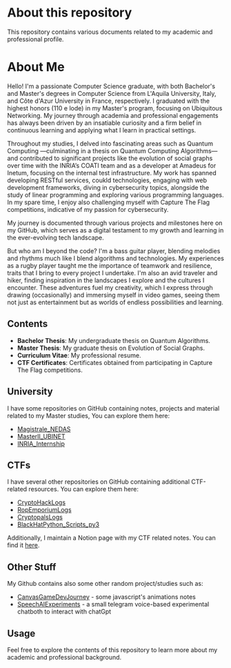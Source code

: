 # About this repository

This repository contains various documents related to my academic and professional profile.

# About Me

Hello! I'm a passionate Computer Science graduate, with both Bachelor's and Master's degrees in Computer Science from L'Aquila University, Italy, and Côte d'Azur University in France, respectively. I graduated with the highest honors (110 e lode) in my Master's program, focusing on Ubiquitous Networking. My journey through academia and professional engagements has always been driven by an insatiable curiosity and a firm belief in continuous learning and applying what I learn in practical settings.

Throughout my studies, I delved into fascinating areas such as Quantum Computing —culminating in a thesis on Quantum Computing Algorithms— and contributed to significant projects like the evolution of social graphs over time with the INRIA’s COATI team and as a developer at Amadeus for Inetum, focusing on the internal test infrastructure. My work has spanned developing RESTful services, coukld technologies, engaging with web development frameworks, diving in cybersecurity topics, alongside the study of linear programming and exploring various programming languages. In my spare time, I enjoy also challenging myself with Capture The Flag competitions, indicative of my passion for cybersecurity. 

My journey is documented through various projects and milestones here on my GitHub, which serves as a digital testament to my growth and learning in the ever-evolving tech landscape.

But who am I beyond the code? I'm a bass guitar player, blending melodies and rhythms much like I blend algorithms and technologies. My experiences as a rugby player taught me the importance of teamwork and resilience, traits that I bring to every project I undertake. I'm also an avid traveler and hiker, finding inspiration in the landscapes I explore and the cultures I encounter. These adventures fuel my creativity, which I express through drawing (occasionally) and immersing myself in video games, seeing them not just as entertainment but as worlds of endless possibilities and learning.


## Contents

- **Bachelor Thesis**: My undergraduate thesis on Quantum Algorithms.
- **Master Thesis**: My graduate thesis on Evolution of Social Graphs.
- **Curriculum Vitae**: My professional resume.
- **CTF Certificates**: Certificates obtained from participating in Capture The Flag competitions.

## University
I have some repositories on GitHub containing notes, projects and material related to my Master studies, You can explore them here:
- [Magistrale_NEDAS](https://github.com/LeonardoSer/Magistrale_NEDAS)
- [MasterII_UBINET](https://github.com/LeonardoSer/MasterII_UBINET)
- [INRIA_Internship](https://github.com/LeonardoSer/INRIA_Internship)

## CTFs

I have several other repositories on GitHub containing additional CTF-related resources. You can explore them here:
- [CryptoHackLogs](https://github.com/LeonardoSer/CryptoHackLogs)
- [RopEmporiumLogs](https://github.com/LeonardoSer/RopEmporiumLogs)
- [CryptopalsLogs](https://github.com/LeonardoSer/CryptopalsLogs)
- [BlackHatPython_Scripts_py3](https://github.com/LeonardoSer/BlackHatPython_Scripts_py3)

Additionally, I maintain a Notion page with my CTF related notes. You can find it [here](https://assorted-estimate-5f8.notion.site/Bytes-of-Knowledge-921cc5b930fd4c2a8cc820a325336ca6?pvs=25).

## Other Stuff
My Github contains also some other random project/studies such as:
- [CanvasGameDevJourney](https://github.com/LeonardoSer/CanvasGameDevJourney) - some javascript's animations notes
- [SpeechAIExperiments](https://github.com/LeonardoSer/SpeechAIExperiments) - a small telegram voice-based experimental chatboth to interact with chatGpt

## Usage

Feel free to explore the contents of this repository to learn more about my academic and professional background.
